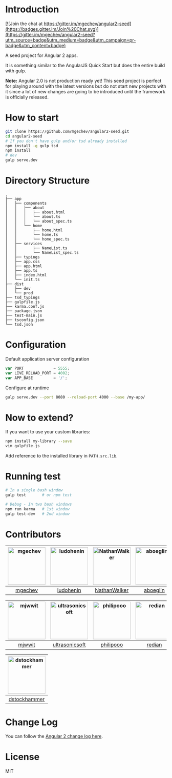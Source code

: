# Introduction

[![Join the chat at https://gitter.im/mgechev/angular2-seed](https://badges.gitter.im/Join%20Chat.svg)](https://gitter.im/mgechev/angular2-seed?utm_source=badge&utm_medium=badge&utm_campaign=pr-badge&utm_content=badge)

A seed project for Angular 2 apps.

It is something similar to the AngularJS Quick Start but does the entire build with gulp.

**Note:** Angular 2.0 is not production ready yet! This seed project is perfect for playing around with the latest versions but do not start new projects with it since a lot of new changes are going to be introduced until the framework is officially released.

# How to start

```bash
git clone https://github.com/mgechev/angular2-seed.git
cd angular2-seed
# If you don't have gulp and/or tsd already installed
npm install -g gulp tsd
npm install
# dev
gulp serve.dev
```

# Directory Structure

```
.
├── app
│   ├── components
│   │   ├── about
│   │   │   ├── about.html
│   │   │   └── about.ts
│   │   │   └── about_spec.ts
│   │   └── home
│   │       ├── home.html
│   │       └── home.ts
│   │       └── home_spec.ts
│   ├── services
│   │       ├── NameList.ts
│   │       └── NameList_spec.ts
│   ├── typings
│   ├── app.css
│   ├── app.html
│   ├── app.ts
│   ├── index.html
│   └── init.ts
├── dist
│   ├── dev
│   └── prod
├── tsd_typings
├── gulpfile.js
├── karma.conf.js
├── package.json
├── test-main.js
├── tsconfig.json
└── tsd.json
```

# Configuration

Default application server configuration

```javascript
var PORT             = 5555;
var LIVE_RELOAD_PORT = 4002;
var APP_BASE         = '/';
```

Configure at runtime

```bash
gulp serve.dev --port 8080 --reload-port 4000 --base /my-app/
```

# Now to extend?

If you want to use your custom libraries:

```bash
npm install my-library --save
vim gulpfile.js
```
Add reference to the installed library in `PATH.src.lib`.

# Running test

```bash
# In a single bash window
gulp test       # or npm test

# Debug - In two bash windows
npm run karma   # 1st window
gulp test-dev   # 2nd window
```

# Contributors

[<img alt="mgechev" src="https://avatars.githubusercontent.com/u/455023?v=3&s=117" width="117">](https://github.com/mgechev) |[<img alt="ludohenin" src="https://avatars.githubusercontent.com/u/1011516?v=3&s=117" width="117">](https://github.com/ludohenin) |[<img alt="NathanWalker" src="https://avatars.githubusercontent.com/u/457187?v=3&s=117" width="117">](https://github.com/NathanWalker) |[<img alt="aboeglin" src="https://avatars.githubusercontent.com/u/8297302?v=3&s=117" width="117">](https://github.com/aboeglin) |[<img alt="jerryorta-dev" src="https://avatars.githubusercontent.com/u/341155?v=3&s=117" width="117">](https://github.com/jerryorta-dev) |[<img alt="TuiKiken" src="https://avatars.githubusercontent.com/u/959821?v=3&s=117" width="117">](https://github.com/TuiKiken) |
:---: |:---: |:---: |:---: |:---: |:---: |
[mgechev](https://github.com/mgechev) |[ludohenin](https://github.com/ludohenin) |[NathanWalker](https://github.com/NathanWalker) |[aboeglin](https://github.com/aboeglin) |[jerryorta-dev](https://github.com/jerryorta-dev) |[TuiKiken](https://github.com/TuiKiken) |

[<img alt="mjwwit" src="https://avatars.githubusercontent.com/u/4455124?v=3&s=117" width="117">](https://github.com/mjwwit) |[<img alt="ultrasonicsoft" src="https://avatars.githubusercontent.com/u/4145169?v=3&s=117" width="117">](https://github.com/ultrasonicsoft) |[<img alt="philipooo" src="https://avatars.githubusercontent.com/u/1702399?v=3&s=117" width="117">](https://github.com/philipooo) |[<img alt="redian" src="https://avatars.githubusercontent.com/u/816941?v=3&s=117" width="117">](https://github.com/redian) |[<img alt="robertpenner" src="https://avatars.githubusercontent.com/u/79827?v=3&s=117" width="117">](https://github.com/robertpenner) |[<img alt="jgolla" src="https://avatars.githubusercontent.com/u/1542447?v=3&s=117" width="117">](https://github.com/jgolla) |
:---: |:---: |:---: |:---: |:---: |:---: |
[mjwwit](https://github.com/mjwwit) |[ultrasonicsoft](https://github.com/ultrasonicsoft) |[philipooo](https://github.com/philipooo) |[redian](https://github.com/redian) |[robertpenner](https://github.com/robertpenner) |[jgolla](https://github.com/jgolla) |

[<img alt="dstockhammer" src="https://avatars.githubusercontent.com/u/1156637?v=3&s=117" width="117">](https://github.com/dstockhammer) |
:---: |
[dstockhammer](https://github.com/dstockhammer) |

# Change Log

You can follow the [Angular 2 change log here](https://github.com/angular/angular/blob/master/CHANGELOG.md).

# License

MIT
